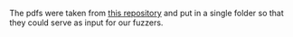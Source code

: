 The pdfs were taken from [this repository](https://github.com/pdf-association/pdf20examples) and put in a single folder so that they could serve as input for our fuzzers.
